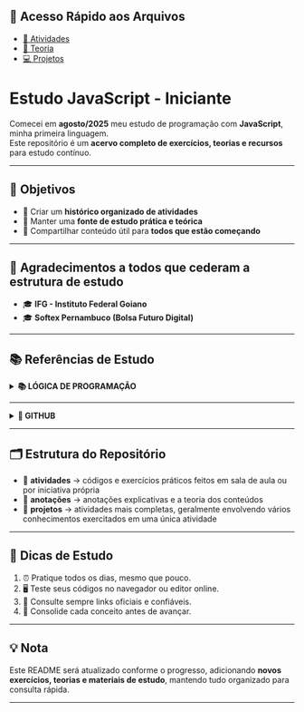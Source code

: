 ## 🔗 Acesso Rápido aos Arquivos
- [📘 Atividades](https://github.com/felipem5552/estudo.javascript.iniciante/tree/main/logica-de-programacao/exercicios)
- [📖 Teoria](https://github.com/felipem5552/estudo.javascript.iniciante/tree/main/logica-de-programacao/anotacoes)
- [💻 Projetos](https://github.com/felipem5552/estudo.javascript.iniciante/tree/main/logica-de-programacao/projetos)

# Estudo JavaScript - Iniciante

Comecei em **agosto/2025** meu estudo de programação com **JavaScript**, minha primeira linguagem.  
Este repositório é um **acervo completo de exercícios, teorias e recursos** para estudo contínuo.

---

## 🎯 Objetivos
- 📌 Criar um **histórico organizado de atividades**  
- 📌 Manter uma **fonte de estudo prática e teórica**  
- 📌 Compartilhar conteúdo útil para **todos que estão começando**  

---

## 🙏 Agradecimentos a todos que cederam a estrutura de estudo
- 🎓 **IFG - Instituto Federal Goiano**  
- 🎓 **Softex Pernambuco (Bolsa Futuro Digital)**  

---

## 📚 Referências de Estudo

<details>
<summary><strong>📚 LÓGICA DE PROGRAMAÇÃO</strong></summary>

> ## 📖 JavaScript — Guias e Tutoriais

<details>
<summary>📘 Clique para expandir</summary>

- [Guia de JavaScript - MDN](https://developer.mozilla.org/pt-BR/docs/Web/JavaScript/Guide)  
- [JavaScript para Iniciantes - Logap](https://logap.com.br/blog/javascript-para-iniciantes/)  
- [Lógica de Programação com JavaScript - Dev.to](https://dev.to/telles/logica-de-programacao-com-javascript-iniciante-309n)  

</details>

> 💻 Cursos Online

<details>
<summary>🔧 Clique para expandir</summary>

- [Curso de Lógica de Programação com JavaScript - Udemy](https://www.udemy.com/course/logica-de-programacao-com-javascript-g/learn/lecture/29491648#overview)  

</details>

> 🧪 Atividades e Exercícios

<details>
<summary>🧾 Clique para expandir</summary>

- [Lista de Exercícios - IFRN (PDF)](https://docentes.ifrn.edu.br/jonathanpereira/disciplinas/algoritmos/lista-de-exercicios-2/at_download/file)  
- [Repositório de Exercícios - Tiago Vignatti (GitHub)](https://github.com/tiagovignatti/exercicios-javascript?tab=readme-ov-file#exerc%C3%ADcio-11)  

</details>

> 📄 PDFs e Materiais Complementares

<details>
<summary>📚 Clique para expandir</summary>

- [Lógica de Programação e Algoritmos com JavaScript - PDF (Edécio Iepsen)](https://www.kufunda.net/publicdocs/L%C3%B3gica%20de%20Programa%C3%A7%C3%A3o%20e%20Algoritmos%20com%20JavaScript%20(Ed%C3%A9cio%20Fernando%20Iepsen).pdf)  

</details>

</details>

---

<details>
<summary><strong>🧰 GITHUB</strong></summary>

> 🧰 Git e GitHub

<details>
<summary>🔧 Clique para expandir</summary>

- [Curso Git e GitHub para Iniciantes - Udemy](https://www.udemy.com/course/git-e-github-para-iniciantes/)  

</details>

</details>




---

## 🗂 Estrutura do Repositório

- 📂 **atividades** → códigos e exercícios práticos feitos em sala de aula ou por iniciativa própria
- 📂 **anotações** → anotações explicativas e a teoria dos conteúdos
- 📂 **projetos** → atividades mais completas, geralmente envolvendo vários conhecimentos exercitados em uma única atividade  

---

## 🚀 Dicas de Estudo
1. ⏰ Pratique todos os dias, mesmo que pouco.  
2. 🖥 Teste seus códigos no navegador ou editor online.  
3. 🔗 Consulte sempre links oficiais e confiáveis.  
4. 📝 Consolide cada conceito antes de avançar.  

---

## 💡 Nota
Este README será atualizado conforme o progresso, adicionando **novos exercícios, teorias e materiais de estudo**, mantendo tudo organizado para consulta rápida.  

---



